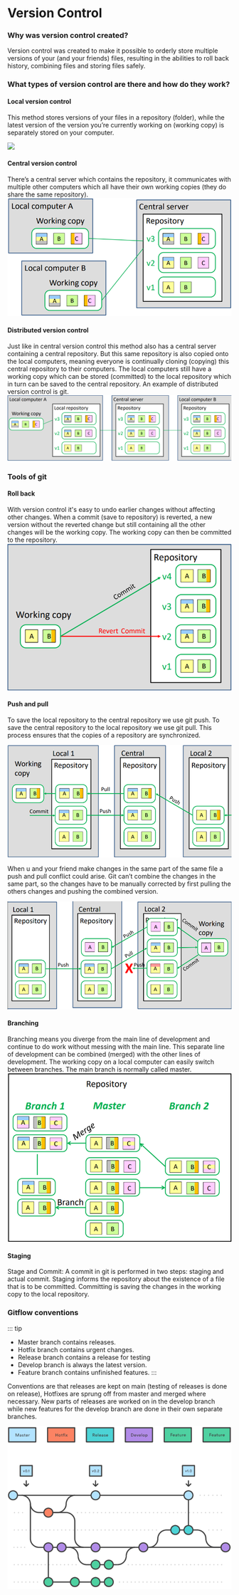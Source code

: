 # Version Control
### Why was version control created?
Version control was created to make it possible to orderly store multiple versions of your (and your friends) files, resulting in the abilities to roll back history, combining files and storing files safely.

### What types of version control are there and how do they work?
#### Local version control
This method stores versions of your files in a repository (folder), while the latest version of the version you’re currently working on (working copy) is separately stored on your computer.

<img src="./lcv.png" />

#### Central version control
There’s a central server which contains the repository, it communicates with multiple other computers which all have their own working copies (they do share the same repository). 
<img src="./cvc.png" />



#### Distributed version control
Just like in central version control this method also has a central server containing a central repository. But this same repository is also copied onto the local computers, meaning everyone is continually cloning (copying) this central repository to their computers. The local computers still have a working copy which can be stored (committed) to the local repository which in turn can be saved to the central repository. An example of distributed version control is git.
<img src="./dvc.png" />

### Tools of git
#### Roll back
With version control it's easy to undo earlier changes without affecting other changes. When a commit (save to repository) is reverted, a new version without the reverted change but still containing all the other changes will be the working copy. The working copy can then be committed to the repository.
<img src="./rollBack.png" />


#### Push and pull
To save the local repository to the central repository we use git push. To save the central repository to the local repository we use git pull. This process ensures that the copies of a repository are synchronized.

<img src="./pp.png" />

When u and your friend make changes in the same part of the same file a push and pull conflict could arise. Git can’t combine the changes in the same part, so the changes have to be manually corrected by first pulling the others changes and pushing the combined version. 

<img src="./ppConflict.png" />


#### Branching
Branching means you diverge from the main line of development and continue to do work without messing with the main line. This separate line of development can be combined (merged) with the other lines of development. The working copy on a local computer can easily switch between branches. The main branch is normally called master.
<img src="./branching.png" />

#### Staging
Stage and Commit: A commit in git is performed in two steps: staging and actual commit. Staging informs the repository about the existence of a file that is to be committed. Committing is saving the changes in the working copy to the local repository.

### Gitflow conventions
::: tip
+ Master branch contains releases.
+ Hotfix branch contains urgent changes.
+ Release branch contains a release for testing
+ Develop branch is always the latest version.
+ Feature branch contains unfinished features.
:::

Conventions are that releases are kept on main (testing of releases is done on release), Hotfixes are sprung off from master and merged where necessary. New parts of releases are worked on in the develop branch while new features for the develop branch are done in their own separate branches.

<img src="./gitflow.png" />








